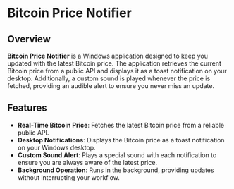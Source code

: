 # Bitcoin Price Notifier

## Overview

**Bitcoin Price Notifier** is a Windows application designed to keep you updated with the latest Bitcoin price. The application retrieves the current Bitcoin price from a public API and displays it as a toast notification on your desktop. Additionally, a custom sound is played whenever the price is fetched, providing an audible alert to ensure you never miss an update.

## Features

- **Real-Time Bitcoin Price**: Fetches the latest Bitcoin price from a reliable public API.
- **Desktop Notifications**: Displays the Bitcoin price as a toast notification on your Windows desktop.
- **Custom Sound Alert**: Plays a special sound with each notification to ensure you are always aware of the latest price.
- **Background Operation**: Runs in the background, providing updates without interrupting your workflow.
